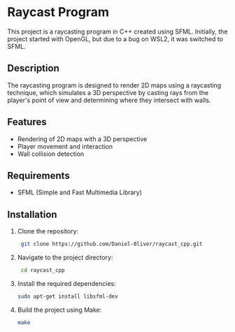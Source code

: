 # Raycast Program

This project is a raycasting program in C++ created using SFML. Initially, the project started with OpenGL, but due to a bug on WSL2, it was switched to SFML.

## Description

The raycasting program is designed to render 2D maps using a raycasting technique, which simulates a 3D perspective by casting rays from the player's point of view and determining where they intersect with walls.

## Features

- Rendering of 2D maps with a 3D perspective
- Player movement and interaction
- Wall collision detection

## Requirements

- SFML (Simple and Fast Multimedia Library)

## Installation

1. Clone the repository:
   ```sh
	git clone https://github.com/Daniel-0liver/raycast_cpp.git
   ```
2. Navigate to the project directory:
   ```sh
	cd raycast_cpp
   ```
3. Install the required dependencies:
	```sh
	sudo apt-get install libsfml-dev
	```
4. Build the project using Make:
	```sh
	make
	```